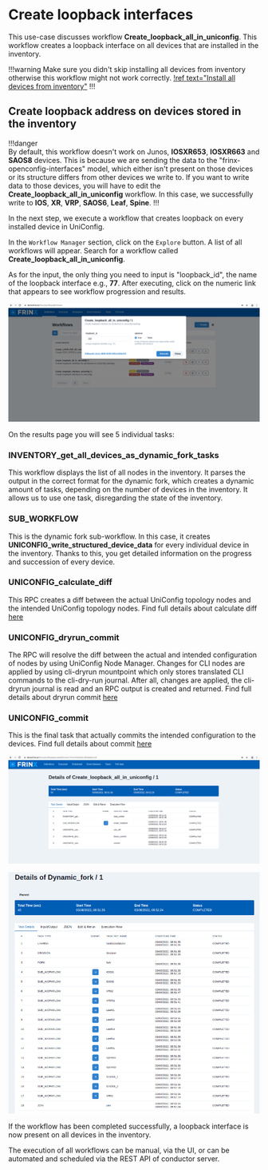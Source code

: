 # Create loopback interfaces

This use-case discusses workflow **Create_loopback_all_in_uniconfig**. This workflow creates a loopback interface on all devices that are installed in the inventory.

!!!warning
Make sure you didn't skip
installing all devices from inventory otherwise this workflow might not work correctly.
[!ref text="Install all devices from inventory"](../install-all-devices-from-inventory/)
!!!

## Create loopback address on devices stored in the inventory

!!!danger	
By default, this workflow doesn't work on Junos, **IOSXR653**, **IOSXR663** and **SAOS8** devices. This is because we are sending the data to the "frinx-openconfig-interfaces" model, which either isn't present on those devices or its structure differs from other devices we write to. If you want to write data to those devices, you will have to edit the **Create_loopback_all_in_uniconfig** workflow. In this case, we successfully write to **IOS**, **XR**, **VRP**, **SAOS6**, **Leaf**, **Spine**.
!!!

In the next step, we execute a workflow that creates loopback on
every installed device in UniConfig.

In the `Workflow Manager` section, click on the `Explore` button. A list of all workflows will appear. Search for a workflow called **Create_loopback_all_in_uniconfig**.

As for the input, the only thing you need to input is "loopback_id", the name of the loopback interface e.g., **77**.
After executing, click on the numeric link that appears to see workflow progression and results.

![Executed workflows](Loop-Create.png)

On the results page you will see 5 individual tasks:

### INVENTORY_get_all_devices_as_dynamic_fork_tasks

This workflow displays the list of all nodes in the inventory. It parses the output in the correct format for the dynamic fork, which creates a dynamic amount of tasks, depending on the number of devices in the inventory. It allows us to use one task, disregarding the state of the inventory.

### SUB_WORKFLOW

This is the dynamic fork sub-workflow. In this case, it creates **UNICONFIG_write_structured_device_data** for every individual device in the inventory. Thanks to this, you get detailed information on the progress and succession of every device.

### UNICONFIG_calculate_diff

This RPC creates a diff between the actual UniConfig topology nodes and the intended UniConfig topology nodes. Find full details about calculate diff [here](/frinx-uniconfig/user-guide/uniconfig-operations/uniconfig-node-manager/rpc_calculate-diff/#rpc-calculate-diff)

### UNICONFIG_dryrun_commit

The RPC will resolve the diff between the actual and intended configuration of nodes by using UniConfig Node Manager. Changes for CLI nodes are applied by using cli-dryrun mountpoint which only stores translated CLI commands to the cli-dry-run journal. After all, changes are applied, the cli-dryrun journal is read and an RPC output is created and returned. Find full details about dryrun commit [here](/frinx-uniconfig/user-guide/uniconfig-operations/dryrun-manager/#rpc-dryrun-commit)


### UNICONFIG_commit

This is the final task that actually commits the intended configuration to the devices. Find full details about commit [here](/frinx-uniconfig/user-guide/uniconfig-operations/uniconfig-node-manager/rpc_commit/#rpc-commit)


![Workflows details](Loop-Output.png)

![Dynamic Fork details](Loop-DynamicFork.png)

If the workflow has been completed successfully, a loopback interface is now present on all devices in the inventory.

The execution of all workflows can be manual, via the UI, or can be
automated and scheduled via the REST API of conductor server.